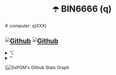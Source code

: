  <h1 align="center">☂️ BIN6666 (q)  </h1>
# :computer: q(XXX)

## [![Github](https://img.shields.io/github/followers/qLBis?label=Follow&style=social)](https://github.com/qLBIS) [![Github](https://img.shields.io/github/stars/qLBis?label=Star&style=social)](https://github.com/qLBis)

<details>  

<summary> ⌥ </summary>
 <div align="center">
      
  
  </div>
  
 
 <div align="center">  
  <img height=140 src="https://github-profile-trophy.vercel.app/?username=qLBIS&theme=gruvbox&rank=SECRET,SSS,SS,S,AAA,AA,A,B&margin-w=5" alt="rzayevsahil" />

</div>
</details>
 
 
 
<details>
<summary> ℻ </summary>
  
 - [![Gmail](https://img.shields.io/badge/Gmail-D14836?style=badge&logo=gmail&logoColor=white)](https://www.evtsXXXXXX@proton.me) evtsXXXXXX@proton.me
 - [![Instagram Badge](https://img.shields.io/badge/Instagram-E4405F?style=badge&logo=instagram&logoColor=white)](https://www.instagram.com//) 
[![Linkedin Badge](https://img.shields.io/badge/LinkedIn-0077B5?style=badge&logo=linkedin&logoColor=white)](https://www.linkedin.com/) 
[![Facebook Badge](https://img.shields.io/badge/Facebook-1877F2?style=badge&logo=facebook&logoColor=white)](https://www.facebook.com/) 
[![Twitter Badge](https://img.shields.io/badge/Twitter-1DA1F2?style=badge&logo=twitter&logoColor=white)](https://twitter.com/) 
</details>
 




[![0xPGM's Github Stats Graph](https://github-profile-summary-cards.vercel.app/api/cards/profile-details?username=0xPGM&theme=radical&hide_border=true)

